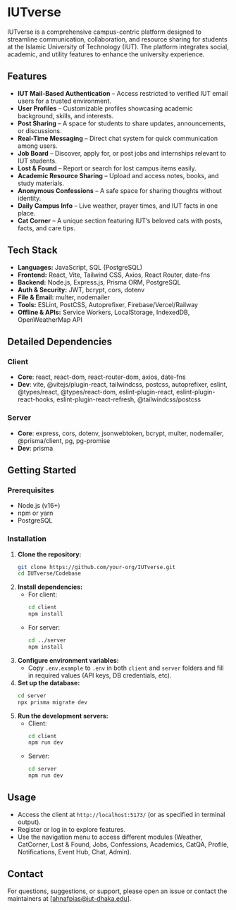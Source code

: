 # IUTverse

IUTverse is a comprehensive campus-centric platform designed to streamline communication, collaboration, and resource sharing for students at the Islamic University of Technology (IUT). The platform integrates social, academic, and utility features to enhance the university experience.

## Features
- **IUT Mail-Based Authentication** – Access restricted to verified IUT email users for a trusted environment.
- **User Profiles** – Customizable profiles showcasing academic background, skills, and interests.
- **Post Sharing** – A space for students to share updates, announcements, or discussions.
- **Real-Time Messaging** – Direct chat system for quick communication among users.
- **Job Board** – Discover, apply for, or post jobs and internships relevant to IUT students.
- **Lost & Found** – Report or search for lost campus items easily.
- **Academic Resource Sharing** – Upload and access notes, books, and study materials.
- **Anonymous Confessions** – A safe space for sharing thoughts without identity.
- **Daily Campus Info** – Live weather, prayer times, and IUT facts in one place.
- **Cat Corner** – A unique section featuring IUT’s beloved cats with posts, facts, and care tips.


## Tech Stack
- **Languages:** JavaScript, SQL (PostgreSQL)
- **Frontend:** React, Vite, Tailwind CSS, Axios, React Router, date-fns
- **Backend:** Node.js, Express.js, Prisma ORM, PostgreSQL
- **Auth & Security:** JWT, bcrypt, cors, dotenv
- **File & Email:** multer, nodemailer
- **Tools:** ESLint, PostCSS, Autoprefixer, Firebase/Vercel/Railway
- **Offline & APIs:** Service Workers, LocalStorage, IndexedDB, OpenWeatherMap API

## Detailed Dependencies
### Client
- **Core**: react, react-dom, react-router-dom, axios, date-fns
- **Dev**: vite, @vitejs/plugin-react, tailwindcss, postcss, autoprefixer, eslint, @types/react, @types/react-dom, eslint-plugin-react, eslint-plugin-react-hooks, eslint-plugin-react-refresh, @tailwindcss/postcss

### Server
- **Core**: express, cors, dotenv, jsonwebtoken, bcrypt, multer, nodemailer, @prisma/client, pg, pg-promise
- **Dev**: prisma

## Getting Started

### Prerequisites
- Node.js (v16+)
- npm or yarn
- PostgreSQL

### Installation
1. **Clone the repository:**
   ```bash
   git clone https://github.com/your-org/IUTverse.git
   cd IUTverse/Codebase
   ```
2. **Install dependencies:**
   - For client:
     ```bash
     cd client
     npm install
     ```
   - For server:
     ```bash
     cd ../server
     npm install
     ```
3. **Configure environment variables:**
   - Copy `.env.example` to `.env` in both `client` and `server` folders and fill in required values (API keys, DB credentials, etc).
4. **Set up the database:**
   ```bash
   cd server
   npx prisma migrate dev
   ```
5. **Run the development servers:**
   - Client:
     ```bash
     cd client
     npm run dev
     ```
   - Server:
     ```bash
     cd server
     npm run dev
     ```

## Usage
- Access the client at `http://localhost:5173/` (or as specified in terminal output).
- Register or log in to explore features.
- Use the navigation menu to access different modules (Weather, CatCorner, Lost & Found, Jobs, Confessions, Academics, CatQA, Profile, Notifications, Event Hub, Chat, Admin).

## Contact
For questions, suggestions, or support, please open an issue or contact the maintainers at [ahnafpias@iut-dhaka.edu].
